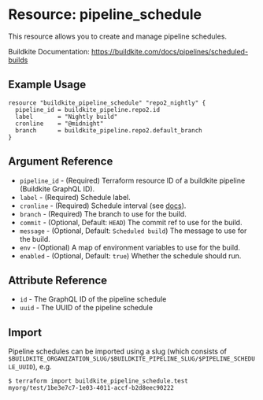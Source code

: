 # Resource: pipeline_schedule

This resource allows you to create and manage pipeline schedules.

Buildkite Documentation: https://buildkite.com/docs/pipelines/scheduled-builds

## Example Usage

```hcl
resource "buildkite_pipeline_schedule" "repo2_nightly" {
  pipeline_id = buildkite_pipeline.repo2.id
  label       = "Nightly build"
  cronline    = "@midnight"
  branch      = buildkite_pipeline.repo2.default_branch
}
```

## Argument Reference

* `pipeline_id` - (Required) Terraform resource ID of a buildkite pipeline (Buildkite GraphQL ID).
* `label` - (Required) Schedule label.
* `cronline` - (Required) Schedule interval (see [docs](https://buildkite.com/docs/pipelines/scheduled-builds#schedule-intervals)).
* `branch` - (Required) The branch to use for the build.
* `commit` - (Optional, Default: `HEAD`) The commit ref to use for the build.
* `message` - (Optional, Default: `Scheduled build`) The message to use for the build.
* `env` - (Optional) A map of environment variables to use for the build.
* `enabled` - (Optional, Default: `true`) Whether the schedule should run.

## Attribute Reference

* `id` - The GraphQL ID of the pipeline schedule
* `uuid` - The UUID of the pipeline schedule

## Import

Pipeline schedules can be imported using a slug (which consists of `$BUILDKITE_ORGANIZATION_SLUG/$BUILDKITE_PIPELINE_SLUG/$PIPELINE_SCHEDULE_UUID`), e.g.

```
$ terraform import buildkite_pipeline_schedule.test myorg/test/1be3e7c7-1e03-4011-accf-b2d8eec90222
```
